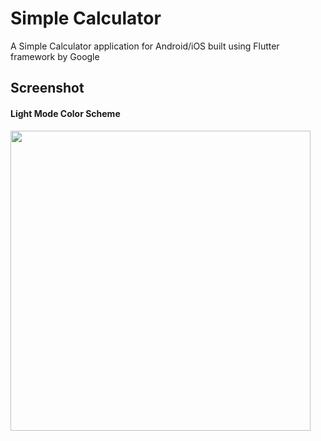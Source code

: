 # Simple Calculator

A Simple Calculator application for Android/iOS built using Flutter framework by Google

## Screenshot

#### Light Mode Color Scheme

<img src="https://user-images.githubusercontent.com/33687556/110026881-46e56e80-7d57-11eb-95fc-49084c896429.png" width="480">
